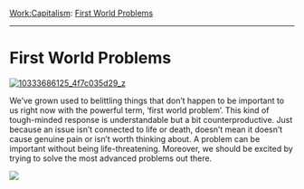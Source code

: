 [Work:](https://www.theschooloflife.com/thebookoflife/category/work/)[Capitalism](https://www.theschooloflife.com/thebookoflife/category/work/capitalism/): [First World Problems](https://www.theschooloflife.com/thebookoflife/first-world-problems/)

* * *

# First World Problems

[![10333686125_4f7c035d29_z](https://www.theschooloflife.com/thebookoflife/wp-content/uploads/2015/06/10333686125_4f7c035d29_z.jpg)](http://www.thebookoflife.org/wp-content/uploads/2015/06/10333686125_4f7c035d29_z.jpg)

We’ve grown used to belittling things that don’t happen to be important to us right now with the powerful term, ‘first world problem’. This kind of tough-minded response is understandable but a bit counterproductive. Just because an issue isn’t connected to life or death, doesn’t mean it doesn’t cause genuine pain or isn’t worth thinking about. A problem can be important without being life-threatening. Moreover, we should be excited by trying to solve the most advanced problems out there.

[![](https://img.youtube.com/vi/6uLL418S1GQ/0.jpg)](https://www.youtube.com/embed/6uLL418S1GQ '')
